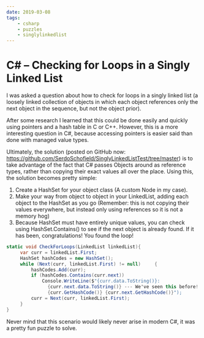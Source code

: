 ```yaml
---
date: 2019-03-08
tags:
    - csharp
    - puzzles
    - singlylinkedlist
---
```


# C# – Checking for Loops in a Singly Linked List

I was asked a question about how to check for loops in a singly linked list (a loosely linked collection of objects in which each object references only the next object in the sequence, but not the object prior).

After some research I learned that this could be done easily and quickly using pointers and a hash table in C or C++. However, this is a more interesting question in C#, because accessing pointers is easier said than done with managed value types.

Ultimately, the solution (posted on GitHub now: <https://github.com/SerdoSchofield/SinglyLinkedListTest/tree/master>) is to take advantage of the fact that C# passes Objects around as reference types, rather than copying their exact values all over the place. Using this, the solution becomes pretty simple:

1. Create a HashSet for your object class (A custom Node in my case).
2. Make your way from object to object in your LinkedList, adding each object to the HashSet as you go (Remember: this is not copying their values everywhere, but instead only using references so it is not a memory hog)
3. Because HashSet must have entirely unique values, you can check using HashSet.Contains() to see if the next object is already found. If it has been, congratulations! You found the loop!

```c#
static void CheckForLoops(LinkedList linkedList){
     var curr = linkedList.First;
     HashSet hashCodes = new HashSet();
     while (Next(curr, linkedList.First) != null)     {
         hashCodes.Add(curr);
         if (hashCodes.Contains(curr.next))
             Console.WriteLine($"{curr.data.ToString()}: 
               {curr.next.data.ToString()} --- We've seen this before!! 
               {curr.GetHashCode()} {curr.next.GetHashCode()}");
         curr = Next(curr, linkedList.First);
     }
}
```

Never mind that this scenario would likely never arise in modern C#, it was a pretty fun puzzle to solve.
